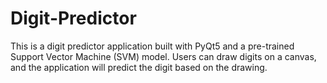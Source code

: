 # Digit-Predictor
This is a digit predictor application built with PyQt5 and a pre-trained Support Vector Machine (SVM) model. Users can draw digits on a canvas, and the application will predict the digit based on the drawing.
